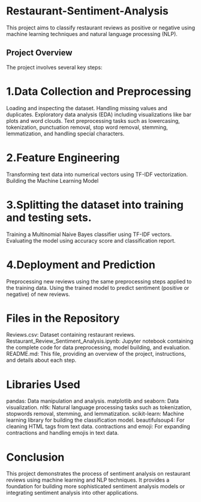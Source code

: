 # Restaurant-Sentiment-Analysis
This project aims to classify restaurant reviews as positive or negative using machine learning techniques and natural language processing (NLP).

## Project Overview
The project involves several key steps:

# 1.Data Collection and Preprocessing
Loading and inspecting the dataset.
Handling missing values and duplicates.
Exploratory data analysis (EDA) including visualizations like bar plots and word clouds.
Text preprocessing tasks such as lowercasing, tokenization, punctuation removal, stop word removal, stemming, lemmatization, and handling special characters.

# 2.Feature Engineering
Transforming text data into numerical vectors using TF-IDF vectorization.
Building the Machine Learning Model

# 3.Splitting the dataset into training and testing sets.
Training a Multinomial Naive Bayes classifier using TF-IDF vectors.
Evaluating the model using accuracy score and classification report.

# 4.Deployment and Prediction
Preprocessing new reviews using the same preprocessing steps applied to the training data.
Using the trained model to predict sentiment (positive or negative) of new reviews.

# Files in the Repository
Reviews.csv: Dataset containing restaurant reviews.
Restaurant_Review_Sentiment_Analysis.ipynb: Jupyter notebook containing the complete code for data preprocessing, model building, and evaluation.
README.md: This file, providing an overview of the project, instructions, and details about each step.

# Libraries Used
pandas: Data manipulation and analysis.
matplotlib and seaborn: Data visualization.
nltk: Natural language processing tasks such as tokenization, stopwords removal, stemming, and lemmatization.
scikit-learn: Machine learning library for building the classification model.
beautifulsoup4: For cleaning HTML tags from text data.
contractions and emoji: For expanding contractions and handling emojis in text data.

# Conclusion
This project demonstrates the process of sentiment analysis on restaurant reviews using machine learning and NLP techniques. It provides a foundation for building more sophisticated sentiment analysis models or integrating sentiment analysis into other applications.
